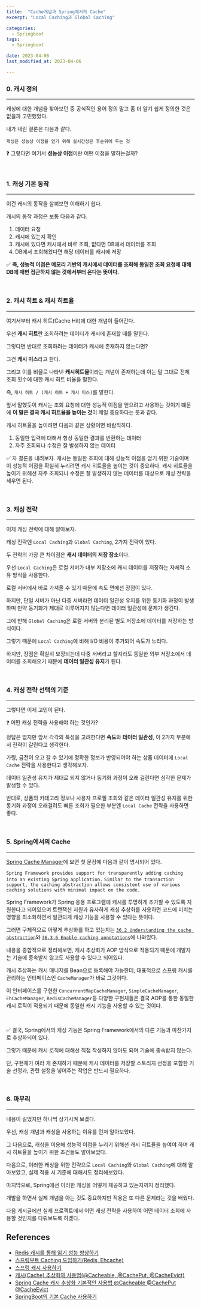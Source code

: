 ```yaml
---
title:  "Cache개념과 Spring에서의 Cache" 
excerpt: "Local Caching과 Global Caching"

categories:
  - Springboot
tags:
  - Springboot

date: 2023-04-06
last_modified_at: 2023-04-06

---
```


### 0. 캐시 정의
---

캐싱에 대한 개념을 찾아보던 중 공식적인 용어 정의 말고 좀 더 알기 쉽게 정의한 것은 없을까 고민했었다.

내가 내린 결론은 다음과 같다.

`캐싱은 성능상 이점을 얻기 위해 실시간성은 후순위에 두는 것`

❓ 그렇다면 여기서 **성능상 이점**이란 어떤 이점을 말하는걸까?

<br>

### 1. 캐싱 기본 동작
---

이건 캐시의 동작을 살펴보면 이해하기 쉽다.

캐시의 동작 과정은 보통 다음과 같다.

1. 데이터 요청
2. 캐시에 있는지 확인
3. 캐시에 있다면 캐시에서 바로 조회, 없다면 DB에서 데이터를 조회
4. DB에서 조회해왔다면 해당 데이터를 캐시에 저장

✅ **즉, 성능적 이점은 메모리 기반의 캐시에서 데이터를 조회해 동일한 조회 요청에 대해 DB에 매번 접근하지 않는 것에서부터 온다는 뜻이다.**

<br>

### 2. 캐시 히트 & 캐시 히트율
---

여기서부터 캐시 히트(Cache Hit)에 대한 개념이 들어간다.

우선 **캐시 히트**란 조회하려는 데이터가 캐시에 존재할 때를 말한다.

그렇다면 반대로 조회하려는 데이터가 캐시에 존재하지 않는다면?

그건 **캐시 미스**라고 한다.

그리고 이를 비율로 나타낸 **캐시히트율**이라는 개념이 존재하는데 이는 말 그대로 전체 조회 횟수에 대한 캐시 히트 비율을 말한다.

즉, `캐시 히트 / (캐시 히트 + 캐시 미스)`를 말한다.

앞서 말했듯이 캐시는 조회 요청에 대한 성능적 이점을 얻으려고 사용하는 것이기 떄문에 **이 말은 결국 캐시 히트율을 높이는 것**이 제일 중요하다는 뜻과 같다.

캐시 히트율을 높이려면 다음과 같은 상황이면 바람직하다. 

1. 동일한 입력에 대해서 항상 동일한 결과를 반환하는 데이터
2. 자주 조회되나 수정은 잘 발생하지 않는 데이터

✅ 자 결론을 내려보자. 캐시는 동일한 조회에 대해 성능적 이점을 얻기 위한 기술이며 이 성능적 이점을 확실히 누리려면 캐시 히트율을 높이는 것이 중요하다.
캐시 히트율을 높이기 위해선 자주 조회되나 수정은 잘 발생하지 않는 데이터를 대상으로 캐싱 전략을 세우면 된다.

<br>

### 3. 캐싱 전략
---

이제 캐싱 전략에 대해 알아보자.

캐싱 전략엔 `Local Caching`과 `Global Caching`, 2가지 전략이 있다.

두 전략의 가장 큰 차이점은 **캐시 데이터의 저장 장소**이다.

우선 `Local Caching`은 로컬 서버가 내부 저장소에 캐시 데이터를 저장하는 자체적 소유 방식을 사용한다.

로컬 서버에서 바로 가져올 수 있기 때문에 속도 면에선 장점이 있다.

하지만, 단일 서버가 아닌 다중 서버라면 데이터 일관성 유지를 위한 동기화 과정이 발생하며 만약 동기화가 제대로 이루어지지 않는다면 데이터 일관성에 문제가 생긴다.

그에 반해 `Global Caching`은 로컬 서버와 분리된 별도 저장소에 데이터를 저장하는 방식이다.

그렇기 때문에 `Local Caching`에 비해 I/O 비용이 추가되어 속도가 느리다.

하지만, 장점은 확실히 보장되는데 다중 서버라고 할지라도 동일한 외부 저장소에서 데이터를 조회해오기 때문에 **데이터 일관성 유지**가 된다.

<br>

### 4. 캐싱 전략 선택의 기준
---

그렇다면 이제 고민이 된다.

❓ 어떤 캐싱 전략을 사용해야 하는 것인가?

정답은 없지만 앞서 각각의 특성을 고려한다면 **속도**와 **데이터 일관성**, 이 2가지 부분에서 전략이 갈린다고 생각한다.

가령, 금전이 오고 갈 수 있기에 정확한 정보가 반영되어야 하는 상품 데이터에 `Local Cache` 전략을 사용한다고 생각해보자.

데이터 일관성 유지가 제대로 되지 않거나 동기화 과정이 오래 걸린다면 심각한 문제가 발생할 수 있다.

반대로, 상품의 카테고리 정보나 사용자 프로필 조회와 같은 데이터 일관성 유지를 위한 동기화 과정이 오래걸려도 빠른 조회가 필요한 부분엔 `Local Cache` 전략을 사용하면 좋다.

<br>

### 5. Spring에서의 Cache
---

[Spring Cache Manager](https://docs.spring.io/spring-framework/docs/4.3.15.RELEASE/spring-framework-reference/html/cache.html)에 보면 첫 문장에 다음과 같이 명시되어 있다.

`Spring Framework provides support for transparently adding caching into an existing Spring application.` 
`Similar to the transaction support, the caching abstraction allows consistent use of various caching solutions with minimal impact on the code.`

Spring Framework가 Spring 응용 프로그램에 캐시를 투명하게 추가할 수 있도록 지원한다고 되어있으며 트랜잭션 지원과 유사하게 캐싱 추상화를 사용하면 코드에 미치는 영향을 최소화하면서 일관되게 캐싱 기능을 사용할 수 있다는 뜻이다.

그러면 구체적으로 어떻게 추상화를 하고 있는지는 [`36.2 Understanding the cache abstraction`](https://docs.spring.io/spring-framework/docs/4.3.15.RELEASE/spring-framework-reference/html/cache.html)와 [`36.3.6 Enable caching annotations`](https://docs.spring.io/spring-framework/docs/4.3.15.RELEASE/spring-framework-reference/html/cache.html)에 나와있다.

내용을 종합적으로 정리해보면, 캐시 추상화가 AOP 방식으로 적용되기 때문에 개발자는 기술에 종속받지 않고도 사용할 수 있다고 되어있다.

캐시 추상화는 캐시 매니저를 Bean으로 등록해야 가능한데, 대표적으로 스프링 캐시를 관리하는 인터페이스인 `CacheManager`가 바로 그것이다. 

이 인터페이스를 구현한 `ConcurrentMapCacheManager`, `SimpleCacheManager`, `EhCacheManager`, `RedisCacheManager`등 다양한 구현체들은 결국 AOP를 통한 동일한 캐시 로직이 적용되기 때문에 동일한 캐시 기능을 사용할 수 있는 것이다.

<br>

✅ 결국, Spring에서의 캐싱 기능은 Spring Framework에서의 다른 기능과 마찬가지로 추상화되어 있다. 

그렇기 때문에 캐시 로직에 대해선 직접 작성하지 않아도 되며 기술에 종속받지 않는다.

단, 구현체가 여러 개 존재하기 때문에 캐시 데이터를 저장할 스토리지 선정을 포함한 기술 선정과, 관련 설정을 넣어주는 작업은 반드시 필요하다.

<br>

### 6. 마무리
---

내용이 길었지만 하나씩 상기시켜 보겠다.

우선, 캐싱 개념과 캐싱을 사용하는 이유를 먼저 알아보았다.

그 다음으로, 캐싱을 이용해 성능적 이점을 누리기 위해선 캐시 히트율을 높여야 하며 캐시 히트율을 높이기 위한 조건들도 알아보았다.

다음으로, 이러한 캐싱을 위한 전략으로 `Local Caching`와 `Global Caching`에 대해 알아보았고, 실제 적용 시 기준에 대해서도 정리해보았다.

마지막으로, Spring에선 이러한 캐싱을 어떻게 제공하고 있는지까지 정리했다.

개발을 하면서 실제 개념을 아는 것도 중요하지만 적용은 또 다른 문제라는 것을 배웠다.

다음 게시글에선 실제 프로젝트에서 어떤 캐싱 전략을 사용하여 어떤 데이터 조회에 사용할 것인지를 다뤄보도록 하겠다.


## References

* [Redis 캐시를 통해 읽기 성능 향상하기](https://souljit2.tistory.com/72)
* [스프링부트 Caching 도입하기(Redis, Ehcache)](https://velog.io/@qotndus43/Cache)
* [스프링 캐시 사용하기](https://sunghs.tistory.com/132)
* [캐시(Cache) 추상화와 사용법(@Cacheable, @CachePut, @CacheEvict)](https://mangkyu.tistory.com/179)
* [Spring Cache 캐시 추상화 기본적인 사용법 @Cacheable @CachePut @CacheEvict](https://wildeveloperetrain.tistory.com/119)
* [SpringBoot의 기본 Cache 사용하기](https://pamyferret.tistory.com/8)